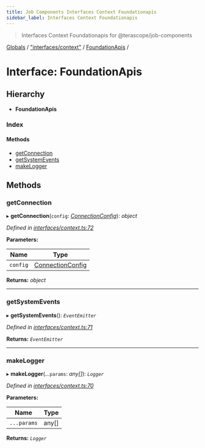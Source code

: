 ```yaml
---
title: Job Components Interfaces Context Foundationapis
sidebar_label: Interfaces Context Foundationapis
---
```


> Interfaces Context Foundationapis for @terascope/job-components

[Globals](../overview.md) / ["interfaces/context"](../modules/_interfaces_context_.md) / [FoundationApis](_interfaces_context_.foundationapis.md) /

# Interface: FoundationApis

## Hierarchy

* **FoundationApis**

### Index

#### Methods

* [getConnection](_interfaces_context_.foundationapis.md#getconnection)
* [getSystemEvents](_interfaces_context_.foundationapis.md#getsystemevents)
* [makeLogger](_interfaces_context_.foundationapis.md#makelogger)

## Methods

###  getConnection

▸ **getConnection**(`config`: *[ConnectionConfig](_interfaces_context_.connectionconfig.md)*): *object*

*Defined in [interfaces/context.ts:72](https://github.com/terascope/teraslice/tree/0c8b1cfadd6cd255811e506264906c5373f2ebea/packages/job-components/interfaces/context.ts#L72)*

**Parameters:**

Name | Type |
------ | ------ |
`config` | [ConnectionConfig](_interfaces_context_.connectionconfig.md) |

**Returns:** *object*

___

###  getSystemEvents

▸ **getSystemEvents**(): *`EventEmitter`*

*Defined in [interfaces/context.ts:71](https://github.com/terascope/teraslice/tree/0c8b1cfadd6cd255811e506264906c5373f2ebea/packages/job-components/interfaces/context.ts#L71)*

**Returns:** *`EventEmitter`*

___

###  makeLogger

▸ **makeLogger**(...`params`: *any[]*): *`Logger`*

*Defined in [interfaces/context.ts:70](https://github.com/terascope/teraslice/tree/0c8b1cfadd6cd255811e506264906c5373f2ebea/packages/job-components/interfaces/context.ts#L70)*

**Parameters:**

Name | Type |
------ | ------ |
`...params` | any[] |

**Returns:** *`Logger`*
